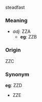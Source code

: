 steadfast
### Meaning
+ _adj_: ZZA
    + __eg__: ZZB

### Origin

ZZC

### Synonym

__eg__: ZZD

+ ZZE


